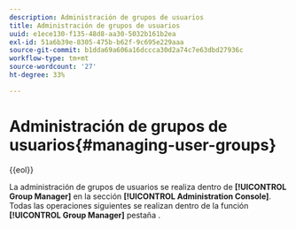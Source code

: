```yaml
---
description: Administración de grupos de usuarios
title: Administración de grupos de usuarios
uuid: e1ece130-f135-48d8-aa30-5032b161b2ea
exl-id: 51a6b39e-8305-475b-b62f-9c695e229aaa
source-git-commit: b1dda69a606a16dccca30d2a74c7e63dbd27936c
workflow-type: tm+mt
source-wordcount: '27'
ht-degree: 33%

---
```


# Administración de grupos de usuarios{#managing-user-groups}

{{eol}}

La administración de grupos de usuarios se realiza dentro de **[!UICONTROL Group Manager]** en la sección **[!UICONTROL Administration Console]**. Todas las operaciones siguientes se realizan dentro de la función **[!UICONTROL Group Manager]** pestaña .
